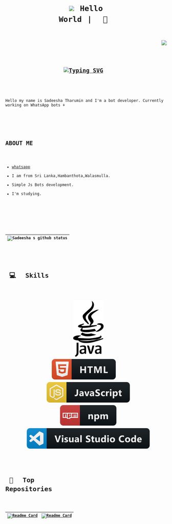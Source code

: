 <!--https://cdn.discordapp.com/emojis/905827157782200320.png?size=80-->

# <h1 align="center"> <code>[<img src="https://pbs.twimg.com/media/Dsw0HsjWwAA-8fE.jpg" height="110px">](https://www.facebook.com/joansebastian.cardozosalinas.925/)⠀Hello World⠀|⠀⠀👋⠀
<div align="center">
<img height="165px" src='https://github-readme-stats.vercel.app/api?username=sadiyamin&show_icons=true&include_all_commits=true&theme=mere&hide_border=true' align="right">
</div>
<div align="center">
   
## [![Typing SVG](https://readme-typing-svg.herokuapp.com?font=Rockstar-ExtraBold&color=F00&lines=IM+SADDESHA+Tharumin)](https://git.io/typing-svg)
</div>

<div align="left">
Hello my name is Sadeesha Tharumin and I'm a bot developer. Currently working on WhatsApp bots ⚘
</div>

##
## ABOUT ME
* [whatsapp](https://api.whatsapp.com/send?phone=+94779062397)
* I am from Sri Lanka,Hambanthota,Walasmulla.
* Simple Js Bots development.
* I'm studying. 
<br>


| ![Sadeesha s github status](https://github-readme-stats.vercel.app/api?username=sadiyamin&show_icons=true&theme=tokyonight) 
| ----- |
   

# <code> 💻⠀⠀Skills⠀⠀</code>
<p align="center">
  <img src="https://github.com/Xx-Ashutosh-xX/Xx-Ashutosh-xX/blob/master/assets/icons/java.png" alt="java"  width="95" hight="45">
  <img src="https://raw.githubusercontent.com/8bithemant/8bithemant/master/svg/dev/languages/html.svg" alt="html" style="vertical-align:top; margin:4px">    
  <img src="https://raw.githubusercontent.com/8bithemant/8bithemant/master/svg/dev/languages/js.svg" alt="js" style="vertical-align:top; margin:4px">
  <img src="https://raw.githubusercontent.com/8bithemant/8bithemant/master/svg/dev/services/npm.svg" alt="npm" style="vertical-align:top; margin:4px">
  <img src="https://raw.githubusercontent.com/8bithemant/8bithemant/master/svg/dev/tools/visualstudio_code.svg" alt="vscode" style="vertical-align:top; margin:4px">
</p>

# <code> 🌟⠀⠀Top Repositories⠀⠀</code>

| [![Readme Card](https://github-readme-stats.vercel.app/api/pin/?username=sadiyamin&repo=Lara-MD&theme=vision-friendly-dark)](https://github.com/sadiyamin/Lara-MD) | [![Readme Card](https://github-readme-stats.vercel.app/api/pin/?username=sadiyamin&repo=Lara-MD&theme=vision-friendly-dark)](https://github.com/sadiyamin/Lara-MD) |
| ----- | ----- |
